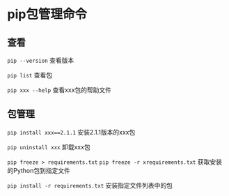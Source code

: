 <!--
 * @Author: MK_Devil
 * @Date: 2021-08-27 16:56:20
 * @LastEditTime: 2021-08-27 17:37:32
 * @LastEditors: MK_Devil
-->

# pip包管理命令

## 查看

`pip --version` 查看版本

`pip list` 查看包

`pip xxx --help` 查看xxx包的帮助文件

## 包管理

`pip install xxx==2.1.1` 安装2.1.1版本的xxx包

`pip uninstall xxx` 卸载xxx包

`pip freeze > requirements.txt` `pip freeze -r xrequirements.txt` 获取安装的Python包到指定文件

`pip install -r requirements.txt` 安装指定文件列表中的包
